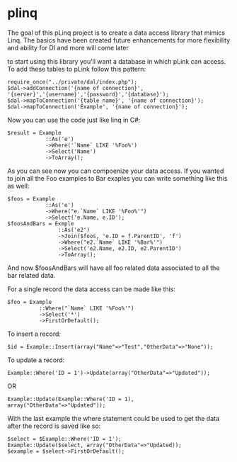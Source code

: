 # plinq
The goal of this pLinq project is to create a data access library that mimics Linq.  The basics have been created future enhancements for more flexibility and ability for DI and more will come later

to start using this library you'll want a database in which pLink can access.  To add these tables to pLink follow this pattern:

    require_once("../private/dal/index.php");
    $dal->addConnection('{name of connection}', '{server}','{username}','{password}','{database}');
    $dal->mapToConnection('{table name}', '{name of connection}');
    $dal->mapToConnection('Example', '{name of connection}');    

Now you can use the code just like linq in C#:

    $result = Example
                ::As('e')
                ->Where('`Name` LIKE '%Foo%')
                ->Select('Name')
                ->ToArray();
                
As you can see now you can compoenize your data access.  If you wanted to join all the Foo examples to Bar exaples you can write something like this as well:

    $foos = Example
                ::As('e')
                ->Where("e.`Name` LIKE '%Foo%'")
                ->Select('e.Name, e.ID');
    $foosAndBars = Exmple
                    ::As('e2')
                    ->Join($foos, 'e.ID = f.ParentID', 'f')
                    ->Where("e2.`Name` LIKE '%Bar%'")
                    ->Select('e2.Name, e2.ID, e2.ParentID')
                    ->ToArray();
                    
And now $foosAndBars will have all foo related data associated to all the bar related data.

For a single record the data access can be made like this:

    $foo = Example
              ::Where("`Name` LIKE '%Foo%'")
              ->Select('*')
              ->FirstOrDefault();

To insert a record:

    $id = Example::Insert(array("Name"=>"Test","OtherData"=>"None"));

To update a record:

    Example::Where('ID = 1')->Update(array("OtherData"=>"Updated"));

OR

    Example::Update(Example::Where('ID = 1), array("OtherData"=>"Updated"));

With the last example the where statement could be used to get the data after the record is saved like so:

    $select = $Example::Where('ID = 1');
    Example::Update($select, array("OtherData"=>"Updated));
    $example = $select->FirstOrDefault();
